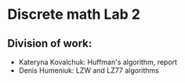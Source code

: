 # Discrete math Lab 2 

## Division of work:
 - Kateryna Kovalchuk: Huffman's algorithm, report
 - Denis Humeniuk: LZW and LZ77 algorithms
